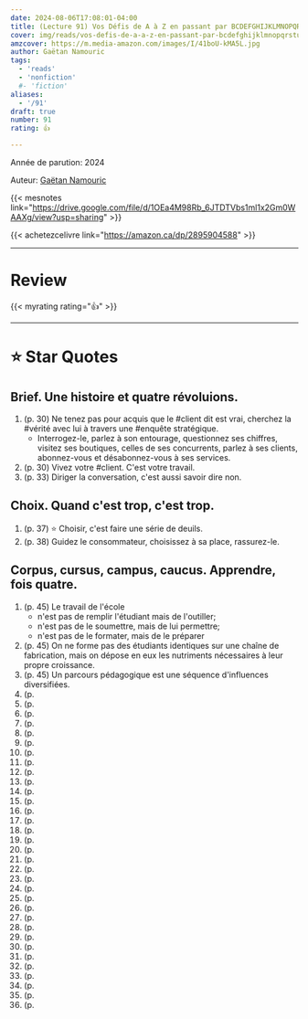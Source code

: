 ```yaml
---
date: 2024-08-06T17:08:01-04:00
title: (Lecture 91) Vos Défis de A à Z en passant par BCDEFGHIJKLMNOPQRSTUVWX et bien sûr Y
cover: img/reads/vos-defis-de-a-a-z-en-passant-par-bcdefghijklmnopqrstuvwx-et-bien-sur-y.png
amzcover: https://m.media-amazon.com/images/I/41boU-kMA5L.jpg
author: Gaëtan Namouric
tags:
  - 'reads'
  - 'nonfiction'
  #- 'fiction'
aliases:
  - '/91'
draft: true
number: 91
rating: 👍

---
```


Année de parution: 2024

Auteur: [Gaëtan Namouric](https://www.linkedin.com/in/gnamouric/)

{{< mesnotes link="https://drive.google.com/file/d/1OEa4M98Rb_6JTDTVbs1ml1x2Gm0WAAXg/view?usp=sharing" >}}

{{< achetezcelivre link="https://amazon.ca/dp/2895904588" >}}

---

# Review

{{< myrating rating="👍" >}}

---

# :star: Star Quotes

## Brief. Une histoire et quatre révoluions.

1. (p. 30) Ne tenez pas pour acquis que le #client dit est vrai,
   cherchez la #vérité avec lui à travers une #enquête stratégique.
    - Interrogez-le, parlez à son entourage, questionnez ses chiffres,
      visitez ses boutiques, celles de ses concurrents, parlez à ses
      clients, abonnez-vous et désabonnez-vous à ses services.
1. (p. 30) Vivez votre #client. C'est votre travail.
1. (p. 33) Diriger la conversation, c'est aussi savoir dire non.

## Choix. Quand c'est trop, c'est trop.

1. (p. 37) :star: Choisir, c'est faire une série de deuils.
1. (p. 38) Guidez le consommateur, choisissez à sa place, rassurez-le.

## Corpus, cursus, campus, caucus. Apprendre, fois quatre.

1. (p. 45) Le travail de l'école
    - n'est pas de remplir l'étudiant mais de l'outiller;
    - n'est pas de le soumettre, mais de lui permettre;
    - n'est pas de le formater, mais de le préparer
1. (p. 45) On ne forme pas des étudiants identiques sur une chaîne de
   fabrication, mais on dépose en eux les nutriments nécessaires à
   leur propre croissance.
1. (p. 45) Un parcours pédagogique est une séquence d'influences
   diversifiées.
1. (p. 
1. (p. 
1. (p. 
1. (p. 
1. (p. 
1. (p. 
1. (p. 
1. (p. 
1. (p. 
1. (p. 
1. (p. 
1. (p. 
1. (p. 
1. (p. 
1. (p. 
1. (p. 
1. (p. 
1. (p. 
1. (p. 
1. (p. 
1. (p. 
1. (p. 
1. (p. 
1. (p. 
1. (p. 
1. (p. 
1. (p. 
1. (p. 
1. (p. 
1. (p. 
1. (p. 
1. (p. 
1. (p. 
